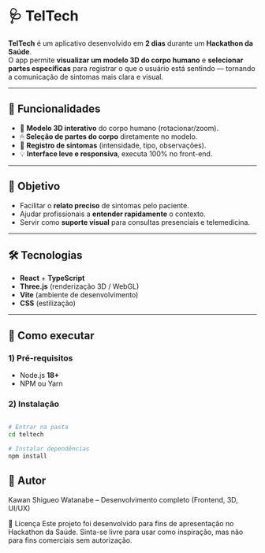 # 🩺 TelTech

**TelTech** é um aplicativo desenvolvido em **2 dias** durante um **Hackathon da Saúde**.  
O app permite **visualizar um modelo 3D do corpo humano** e **selecionar partes específicas** para registrar o que o usuário está sentindo — tornando a comunicação de sintomas mais clara e visual.

---

## 📌 Funcionalidades

- 🧍 **Modelo 3D interativo** do corpo humano (rotacionar/zoom).
- 🖱 **Seleção de partes do corpo** diretamente no modelo.
- 📝 **Registro de sintomas** (intensidade, tipo, observações).
- 💡 **Interface leve e responsiva**, executa 100% no front-end.

---

## 🎯 Objetivo

- Facilitar o **relato preciso** de sintomas pelo paciente.  
- Ajudar profissionais a **entender rapidamente** o contexto.  
- Servir como **suporte visual** para consultas presenciais e telemedicina.

---

## 🛠 Tecnologias

- **React** + **TypeScript**
- **Three.js** (renderização 3D / WebGL)
- **Vite** (ambiente de desenvolvimento)
- **CSS** (estilização)

---

## 🚀 Como executar

### 1) Pré-requisitos
- Node.js **18+**
- NPM ou Yarn

### 2) Instalação
```bash

# Entrar na pasta
cd teltech

# Instalar dependências
npm install

```

## 👤 Autor
Kawan Shigueo Watanabe – Desenvolvimento completo (Frontend, 3D, UI/UX)

📄 Licença
Este projeto foi desenvolvido para fins de apresentação no Hackathon da Saúde.
Sinta-se livre para usar como inspiração, mas não para fins comerciais sem autorização.
